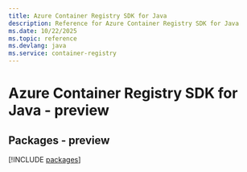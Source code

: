 ```yaml
---
title: Azure Container Registry SDK for Java
description: Reference for Azure Container Registry SDK for Java
ms.date: 10/22/2025
ms.topic: reference
ms.devlang: java
ms.service: container-registry
---
```

# Azure Container Registry SDK for Java - preview
## Packages - preview
[!INCLUDE [packages](container-registry-index.md)]